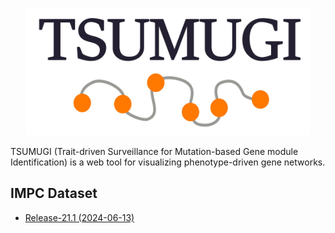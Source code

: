 
<p align="center">
    <a href="https://www.md.tsukuba.ac.jp/LabAnimalResCNT/TSUMUGI/" target="_blank">
        <img src="image/tsumugi-logo.jpg" alt="Tsumugi Logo" width="90%">
    </a>
</p>

TSUMUGI (Trait-driven Surveillance for Mutation-based Gene module Identification) is a web tool for visualizing phenotype-driven gene networks.

## IMPC Dataset

- [Release-21.1 (2024-06-13)](https://ftp.ebi.ac.uk/pub/databases/impc/all-data-releases/release-21.1/)

